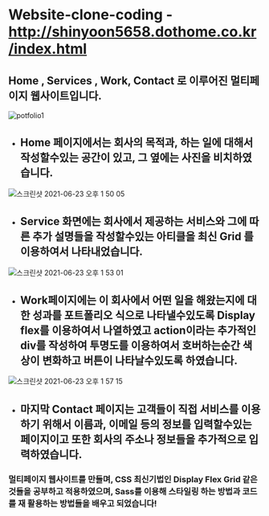 # Website-clone-coding - http://shinyoon5658.dothome.co.kr/index.html

<h2>Home , Services , Work, Contact 로 이루어진 멀티페이지 웹사이트입니다.</h2>

![potfolio1](https://user-images.githubusercontent.com/73012145/123038784-03109500-d42c-11eb-80f1-8819538f0036.png)


* <h2>Home 페이지에서는 회사의 목적과, 하는 일에 대해서 작성할수있는 공간이 있고, 그 옆에는 사진을 비치하였습니다.</h2>

![스크린샷 2021-06-23 오후 1 50 05](https://user-images.githubusercontent.com/73012145/123037656-f723d380-d429-11eb-9bbb-bfce186104a9.png)

* <h2> Service 화면에는 회사에서 제공하는 서비스와 그에 따른 추가 설명들을 작성할수있는 아티클을 최신 Grid 를 이용하여서 나타내었습니다.</h2>

![스크린샷 2021-06-23 오후 1 53 01](https://user-images.githubusercontent.com/73012145/123037860-600b4b80-d42a-11eb-9a73-da3f8a5c7480.png)

* <h2>Work페이지에는 이 회사에서 어떤 일을 해왔는지에 대한 성과를 포트폴리오 식으로 나타낼수있도록 Display flex를 이용하여서 나열하였고 action이라는 추가적인 div를 작성하여 투명도를 이용하여서 호버하는순간 색상이 변화하고 버튼이 나타날수있도록 하였습니다.</h2>


![스크린샷 2021-06-23 오후 1 57 15](https://user-images.githubusercontent.com/73012145/123038245-fe97ac80-d42a-11eb-94ed-25a4731f523e.png)

* <h2>마지막 Contact 페이지는 고객들이 직접 서비스를 이용하기 위해서 이름과, 이메일 등의 정보를 입력할수있는 페이지이고 또한 회사의 주소나 정보들을 추가적으로 입력하였습니다.</h2>

<h3> 멀티페이지 웹사이트를 만들며, CSS 최신기법인 Display Flex  Grid 같은것들을 공부하고 적용하였으며, Sass를 이용해 스타일링 하는 방법과 코드를 재 활용하는 방법들을 배우고 되었습니다!</h2>
